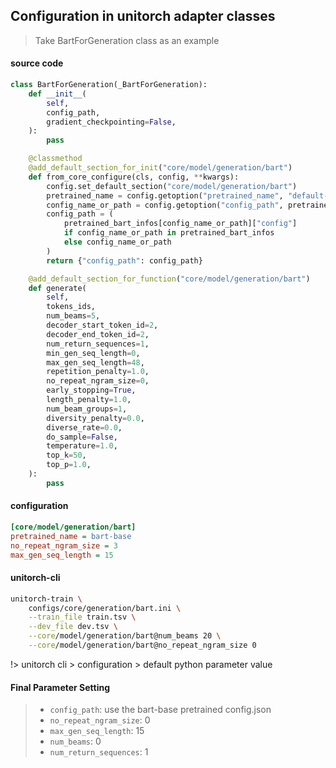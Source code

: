 
## Configuration in unitorch adapter classes

> Take BartForGeneration class as an example

#### source code

```python
class BartForGeneration(_BartForGeneration):
    def __init__(
        self,
        config_path,
        gradient_checkpointing=False,
    ):
        pass

    @classmethod
    @add_default_section_for_init("core/model/generation/bart")
    def from_core_configure(cls, config, **kwargs):
        config.set_default_section("core/model/generation/bart")
        pretrained_name = config.getoption("pretrained_name", "default-bart")
        config_name_or_path = config.getoption("config_path", pretrained_name)
        config_path = (
            pretrained_bart_infos[config_name_or_path]["config"]
            if config_name_or_path in pretrained_bart_infos
            else config_name_or_path
        )
        return {"config_path": config_path}

    @add_default_section_for_function("core/model/generation/bart")
    def generate(
        self,
        tokens_ids,
        num_beams=5,
        decoder_start_token_id=2,
        decoder_end_token_id=2,
        num_return_sequences=1,
        min_gen_seq_length=0,
        max_gen_seq_length=48,
        repetition_penalty=1.0,
        no_repeat_ngram_size=0,
        early_stopping=True,
        length_penalty=1.0,
        num_beam_groups=1,
        diversity_penalty=0.0,
        diverse_rate=0.0,
        do_sample=False,
        temperature=1.0,
        top_k=50,
        top_p=1.0,
    ):
        pass
```

#### configuration

```ini
[core/model/generation/bart]
pretrained_name = bart-base
no_repeat_ngram_size = 3
max_gen_seq_length = 15
```

#### unitorch-cli

```bash
unitorch-train \ 
    configs/core/generation/bart.ini \
    --train_file train.tsv \
    --dev_file dev.tsv \
    --core/model/generation/bart@num_beams 20 \
    --core/model/generation/bart@no_repeat_ngram_size 0
```

!> unitorch cli > configuration > default python parameter value


#### **Final Parameter Setting**
> * `config_path`: use the bart-base pretrained config.json
> * `no_repeat_ngram_size`: 0
> * `max_gen_seq_length`: 15
> * `num_beams`: 0
> * `num_return_sequences`: 1

